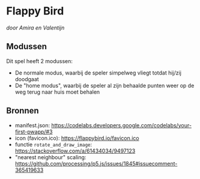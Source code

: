 # Flappy Bird
_door Amira en Valentijn_

## Modussen
Dit spel heeft 2 modussen:
* De normale modus, waarbij de speler simpelweg vliegt totdat hij/zij doodgaat
* De "home modus", waarbij de speler al zijn behaalde punten weer op de weg terug naar huis moet behalen

## Bronnen
* manifest.json: https://codelabs.developers.google.com/codelabs/your-first-pwapp/#3
* icon (favicon.ico): https://flappybird.io/favicon.ico
* functie `rotate_and_draw_image`: https://stackoverflow.com/a/61434034/9497123
* "nearest neighbour" scaling: https://github.com/processing/p5.js/issues/1845#issuecomment-365419633
